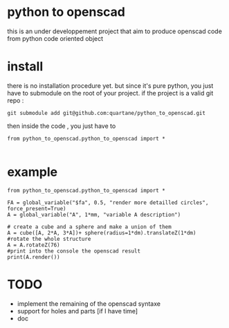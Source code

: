 # python to openscad

this is an under developpement project that aim to produce openscad code from python code oriented object


# install 
there is no installation procedure yet.  but since it's pure python, you just have to submodule on the root of your project.
if the project is a valid git repo : 

```git submodule add git@github.com:quartane/python_to_openscad.git```

then inside the code , you just have to 

```
from python_to_openscad.python_to_openscad import * 


```


# example

```
from python_to_openscad.python_to_openscad import * 

FA = global_variable("$fa", 0.5, "render more detailled circles", force_present=True)
A = global_variable("A", 1*mm, "variable A description")

# create a cube and a sphere and make a union of them
A = cube([A, 2*A, 3*A])+ sphere(radius=1*dm).translateZ(1*dm)
#rotate the whole structure
A = A.rotateZ(76)
#print into the console the openscad result
print(A.render())
```



# TODO
 - implement the remaining of the openscad syntaxe
 - support for holes and parts [if I have time]
 - doc 
